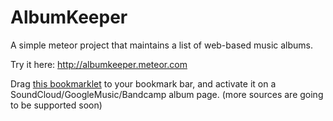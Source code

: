 AlbumKeeper
===========

A simple meteor project that maintains a list of web-based music albums.

Try it here: http://albumkeeper.meteor.com

Drag [this bookmarklet](javascript:(function()%7Bdocument.body.appendChild(document.createElement('script')).src='https://albumkeeper.meteor.com/bookmarklet.js?'+(new%20Date()).getTime();;%7D)();) to your bookmark bar, and activate it on a SoundCloud/GoogleMusic/Bandcamp album page. (more sources are going to be supported soon)
